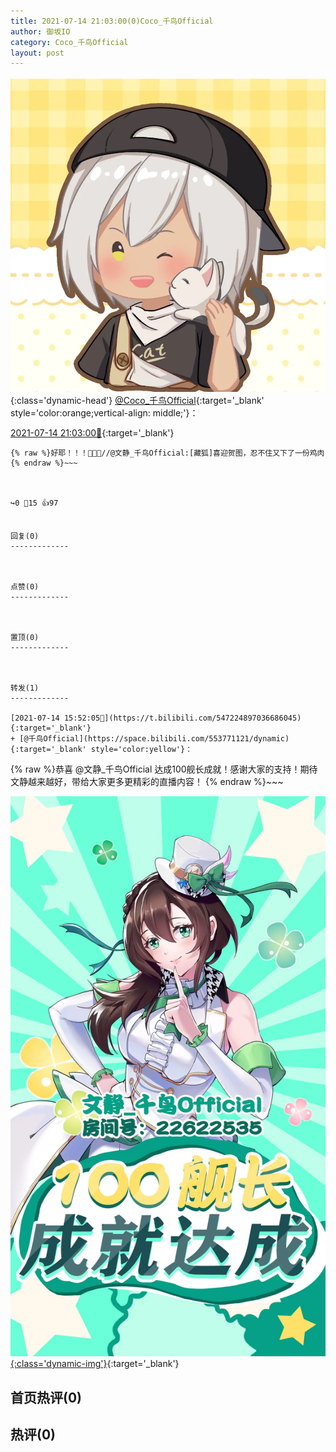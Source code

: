 ```yaml
---
title: 2021-07-14 21:03:00(0)Coco_千鸟Official
author: 御坂IO
category: Coco_千鸟Official
layout: post
---
```


![img](/images/85e485bc0dbd0cde4d15f24d7cffe9704618ad10.jpg){:class='dynamic-head'}
[@Coco_千鸟Official](https://space.bilibili.com/1891728206/dynamic){:target='_blank' style='color:orange;vertical-align: middle;'}：

[2021-07-14 21:03:00🔗](https://t.bilibili.com/547305019653277524){:target='_blank'}

~~~
{% raw %}好耶！！！🎉🎉🎉//@文静_千鸟Official:[藏狐]喜迎贺图，忍不住又下了一份鸡肉
{% endraw %}~~~



↪️0 💬15 👍97


回复(0)
-------------



点赞(0)
-------------



置顶(0)
-------------



转发(1)
-------------

[2021-07-14 15:52:05🔗](https://t.bilibili.com/547224897036686045){:target='_blank'}
+ [@千鸟Official](https://space.bilibili.com/553771121/dynamic){:target='_blank' style='color:yellow'}：
~~~
{% raw %}恭喜 @文静_千鸟Official 达成100舰长成就！感谢大家的支持！期待文静越来越好，带给大家更多更精彩的直播内容！ 
{% endraw %}~~~


[![img](/images/4e11cc08e161050b8bc0794a90f0f051f4c1cc74.jpg){:class='dynamic-img'}](/images/4e11cc08e161050b8bc0794a90f0f051f4c1cc74.jpg){:target='_blank'}




首页热评(0)
-------------



热评(0)
-------------



